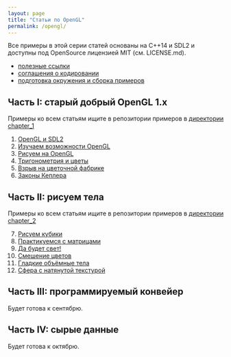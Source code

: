 ```yaml
---
layout: page
title: "Статьи по OpenGL"
permalink: /opengl/
---
```


Все примеры в этой серии статей основаны на C++14 и SDL2 и доступны под OpenSource лицензией MIT (см. LICENSE.md).

- [полезные ссылки](/opengl/links.html)
- [соглашения о кодировании](/opengl/coding_conventions.html)
- [подготовка окружения и сборка примеров](/opengl/building_examples.html)

## Часть I: старый добрый OpenGL 1.x

Примеры ко всем статьям ищите в репозитории примеров в [директории chapter_1](https://github.com/PS-Group/cg_course_examples/blob/master/chapter_1)

 1. [OpenGL и SDL2](/opengl/lesson_1.html)
 2. [Изучаем возможности OpenGL](/opengl/lesson_2.html)
 3. [Рисуем на OpenGL](/opengl/lesson_3.html)
 4. [Тригонометрия и цветы](/opengl/lesson_4.html)
 5. [Взрыв на цветочной фабрике](/opengl/lesson_5.html)
 6. [Законы Кеплера](/opengl/lesson_6.html)

## Часть II: рисуем тела

Примеры ко всем статьям ищите в репозитории примеров в [директории chapter_2](https://github.com/PS-Group/cg_course_examples/blob/master/chapter_2)

 7. [Рисуем кубики](/opengl/lesson_7.html)
 8. [Практикуемся с матрицами](/opengl/lesson_8.html)
 9. [Да будет свет!](/opengl/lesson_9.html)
 10. [Смешение цветов](/opengl/lesson_10.html)
 11. [Гладкие объёмные тела](/opengl/lesson_11.html)
 12. [Сфера с натянутой текстурой](/opengl/lesson_12.html)

## Часть III: программируемый конвейер

Будет готова к сентябрю.

## Часть IV: сырые данные

Будет готова к октябрю.
